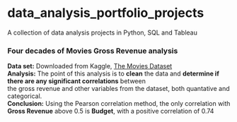 # data_analysis_portfolio_projects
A collection of data analysis projects in Python, SQL and Tableau
<br>
### Four decades of Movies Gross Revenue analysis
**Data set:** Downloaded from Kaggle, [The Movies Dataset](https://www.kaggle.com/datasets/rounakbanik/the-movies-dataset)
<br>**Analysis:** The point of this analysis is to **clean** the data and **determine if there are any significant correlations** between
<br>the gross revenue and other variables from the dataset, both quantative and categorical.
<br>**Conclusion:** Using the Pearson correlation method, the only correlation with **Gross Revenue** above 0.5 is **Budget**, with a positive correlation of 0.74 
